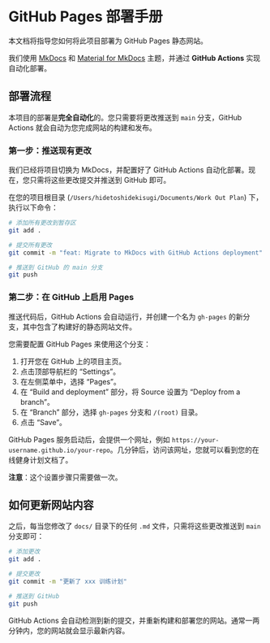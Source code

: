 # GitHub Pages 部署手册

本文档将指导您如何将此项目部署为 GitHub Pages 静态网站。

我们使用 [MkDocs](https://www.mkdocs.org/) 和 [Material for MkDocs](https://squidfunk.github.io/mkdocs-material/) 主题，并通过 **GitHub Actions** 实现自动化部署。

## 部署流程

本项目的部署是**完全自动化**的。您只需要将更改推送到 `main` 分支，GitHub Actions 就会自动为您完成网站的构建和发布。

### 第一步：推送现有更改

我们已经将项目切换为 MkDocs，并配置好了 GitHub Actions 自动化部署。现在，您只需将这些更改提交并推送到 GitHub 即可。

在您的项目根目录 (`/Users/hidetoshidekisugi/Documents/Work Out Plan`) 下，执行以下命令：

```bash
# 添加所有更改到暂存区
git add .

# 提交所有更改
git commit -m "feat: Migrate to MkDocs with GitHub Actions deployment"

# 推送到 GitHub 的 main 分支
git push
```

### 第二步：在 GitHub 上启用 Pages

推送代码后，GitHub Actions 会自动运行，并创建一个名为 `gh-pages` 的新分支，其中包含了构建好的静态网站文件。

您需要配置 GitHub Pages 来使用这个分支：

1.  打开您在 GitHub 上的项目主页。
2.  点击顶部导航栏的 “Settings”。
3.  在左侧菜单中，选择 “Pages”。
4.  在 “Build and deployment” 部分，将 Source 设置为 “Deploy from a branch”。
5.  在 “Branch” 部分，选择 `gh-pages` 分支和 `/(root)` 目录。
6.  点击 “Save”。

GitHub Pages 服务启动后，会提供一个网址，例如 `https://your-username.github.io/your-repo`。几分钟后，访问该网址，您就可以看到您的在线健身计划文档了。

**注意**：这个设置步骤只需要做一次。

## 如何更新网站内容

之后，每当您修改了 `docs/` 目录下的任何 `.md` 文件，只需将这些更改推送到 `main` 分支即可：

```bash
# 添加更改
git add .

# 提交更改
git commit -m "更新了 xxx 训练计划"

# 推送到 GitHub
git push
```

GitHub Actions 会自动检测到新的提交，并重新构建和部署您的网站。通常一两分钟内，您的网站就会显示最新内容。
